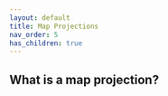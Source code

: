 ```yaml
---
layout: default
title: Map Projections
nav_order: 5
has_children: true
---
```


## What is a map projection?
